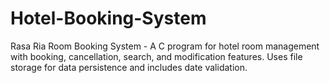 # Hotel-Booking-System
Rasa Ria Room Booking System - A C program for hotel room management with booking, cancellation, search, and modification features. Uses file storage for data persistence and includes date validation.

